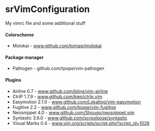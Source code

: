 # srVimConfiguration
My vimrc file and some additional stuff

#### Colorscheme
* Molokai - www.github.com/tomasr/molokai

#### Package manager
* Pathogen - github.com/tpope/vim-pathogen

#### Plugins
* Airline 0.7 - www.github.com/bling/vim-airline
* CtrlP 1.7.9 - www.github.com/kien/ctrlp.vim
* Easymotion 2.1.0 - www.github.com/Lokaltog/vim-easymotion
* Fugitive 2.2 - www.github.com/tpope/vim-fugitive
* Neosnippet 4.0 - www.github.com/Shougo/neosnippet.vim
* Syntastic 3.6.0 - www.github.com/scrooloose/syntastic
* Visual Marks 0.4 - www.vim.org/scripts/script.php?script_id=1026
